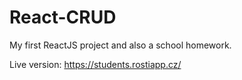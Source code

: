 # React-CRUD

My first ReactJS project and also a school homework.

Live version: https://students.rostiapp.cz/
